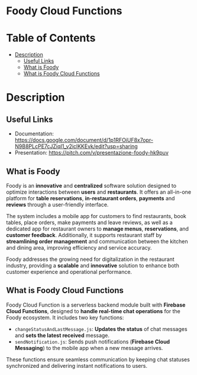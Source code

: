 # Foody Cloud Functions

# Table of Contents
- [Description](#description)
  - [Useful Links](#useful-links)
  - [What is Foody](#what-is-foody)
  - [What is Foody Cloud Functions](#what-is-foody-customer-app)
 
# Description

## Useful Links
- Documentation: https://docs.google.com/document/d/1p1RFOiUF8x7opr-N9B8PLcPE7cJZiqI1_v2iclKKEvk/edit?usp=sharing
- Presentation: https://pitch.com/v/presentazione-foody-hk9puv

## What is Foody
Foody is an **innovative** and **centralized** software solution designed to optimize interactions between **users** and **restaurants**. It offers an all-in-one platform for **table reservations**, **in-restaurant orders**, **payments** and **reviews** through a user-friendly interface.

The system includes a mobile app for customers to find restaurants, book tables, place orders, make payments and leave reviews, as well as a dedicated app for restaurant owners to **manage menus**, **reservations**, and **customer feedback**. Additionally, it supports restaurant staff by **streamlining order management** and communication between the kitchen and dining area, improving efficiency and service accuracy.

Foody addresses the growing need for digitalization in the restaurant industry, providing a **scalable** and **innovative** solution to enhance both customer experience and operational performance.

## What is Foody Cloud Functions
Foody Cloud Function is a serverless backend module built with **Firebase Cloud Functions**, designed to **handle real-time chat operations** for the Foody ecosystem. It includes two key functions:

- `changeStatusAndLastMessage.js`: **Updates the status** of chat messages and **sets the latest received** message.
- `sendNotification.js`: Sends push notifications (**Firebase Cloud Messaging**) to the mobile app when a new message arrives.

These functions ensure seamless communication by keeping chat statuses synchronized and delivering instant notifications to users.
